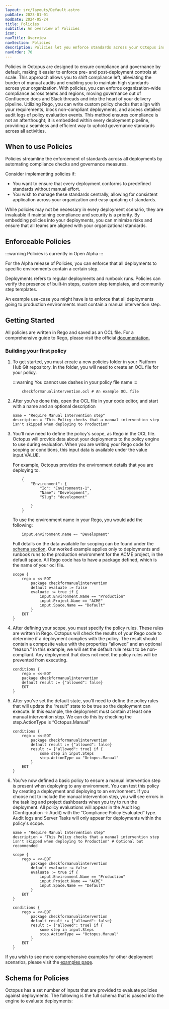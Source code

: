 ```yaml
---
layout: src/layouts/Default.astro
pubDate: 2023-01-01
modDate: 2024-05-24
title: Policies
subtitle: An overview of Policies
icon: 
navTitle: Overview
navSection: Policies
description: Policies let you enforce standards across your Octopus instance with ease. 
navOrder: 70
---
```


Policies in Octopus are designed to ensure compliance and governance by default, making it easier to enforce pre- and post-deployment controls at scale. This approach allows you to shift compliance left, alleviating the burden of manual audits and enabling you to maintain high standards across your organization. With policies, you can enforce organization-wide compliance across teams and regions, moving governance out of Confluence docs and Slack threads and into the heart of your delivery pipeline. Utilizing Rego, you can write custom policy checks that align with your requirements, block non-compliant deployments, and access detailed audit logs of policy evaluation events. This method ensures compliance is not an afterthought; it is embedded within every deployment pipeline, providing a seamless and efficient way to uphold governance standards across all activities.

## When to use Policies

Policies streamline the enforcement of standards across all deployments by automating compliance checks and governance measures.

Consider implementing policies if:

- You want to ensure that every deployment conforms to predefined standards without manual effort.
- You wish to manage these standards centrally, allowing for consistent application across your organization and easy updating of standards.

While policies may not be necessary in every deployment scenario, they are invaluable if maintaining compliance and security is a priority. By embedding policies into your deployments, you can minimize risks and ensure that all teams are aligned with your organizational standards.

## Enforceable Policies

:::warning Policies is currently in Open Alpha
:::

For the Alpha release of Policies, you can enforce that all deployments to specific environments contain a certain step.

Deployments refers to regular deployments and runbook runs. Policies can verify the presence of built-in steps, custom step templates, and community step templates.

An example use-case you might have is to enforce that all deployments going to production environments must contain a manual intervention step.

## Getting Started

All policies are written in Rego and saved as an OCL file. For a comprehensive guide to Rego, please visit the official [documentation.](https://www.openpolicyagent.org/docs/policy-language)



### Building your first policy

1. To get started, you must create a new policies folder in your Platform Hub Git repository. In the folder, you will need to create an OCL file for your policy.

    :::warning You cannot use dashes in your policy file name :::

    ```plaintext
        checkformanualintervention.ocl # An example OCL file
    ```

2. After you’ve done this, open the OCL file in your code editor, and start with a name and an optional description

    ```plaintext
    name = "Require Manual Intervention step"
    description = "This Policy checks that a manual intervention step isn't skipped when deploying to Production"
    ```

3. You’ll now need to define the policy's scope, as Rego in the OCL file. Octopus will provide data about your deployments to the policy engine to use during evaluation. When you are writing your Rego code for scoping or conditions, this input data is available under the value input.VALUE.

    For example, Octopus provides the environment details that you are deploying to.

    ```plaintext
        {
            "Environment": {
                "Id": "Environments-1",
                "Name": "Development",
                "Slug": "development"

            }
        }
     ```

    To use the environment name in your Rego, you would add the following:

    ```plaintext
        input.environment.name =- "Development"
    ```

    Full details on the data available for scoping can be found under the [schema section](#schema-for-policies).
    Our worked example applies only to deployments and runbook runs to the production environment for the ACME project, in the default space. All Rego code has to have a package defined, which is the name of your ocl file.

    ```plaintext
    scope {
        rego = <<-EOT
            package checkformanualintervention 
            default evaluate := false
            evaluate := true if {
                input.Environment.Name == "Production"
                input.Project.Name == "ACME"
                input.Space.Name == "Default"
            }
        EOT
    }
    ```

4. After defining your scope, you must specify the policy rules. These rules are written in Rego. Octopus will check the results of your Rego code to determine if a deployment complies with the policy. The result should contain a composite value with the properties “allowed” and an optional “reason.” In this example, we will set the default rule result to be non-compliant. Any deployment that does not meet the policy rules will be prevented from executing.

    ```plaintext
    conditions {
        rego = <<-EOT
        package checkformanualintervention
        default result := {"allowed": false}
        EOT
    }

    ```

5. After you’ve set the default state, you’ll need to define the policy rules that will update the “result” state to be true so the deployment can execute. In this example, the deployment must contain at least one manual intervention step. We can do this by checking the step.ActionType is “Octopus.Manual”

    ```plaintext
    conditions {
        rego = <<-EOT
            package checkformanualintervention
            default result := {"allowed": false}
            result := {"allowed": true} if {
                some step in input.Steps
                step.ActionType == "Octopus.Manual"
            }
        EOT
    }
    ```

6. You’ve now defined a basic policy to ensure a manual intervention step is present when deploying to any environment. You can test this policy by creating a deployment and deploying to an environment. If you choose not to include the manual intervention step, you will see errors in the task log and project dashboards when you try to run the deployment. All policy evaluations will appear in the Audit log (Configuration → Audit) with the “Compliance Policy Evaluated” type. Audit logs and Server Tasks will only appear for deployments within the policy's scope.

    ```plaintext
    name = "Require Manual Intervention step" 
    description = "This Policy checks that a manual intervention step isn't skipped when deploying to Production" # Optional but recommended 

    scope {
        rego = <<-EOT
            package checkformanualintervention 
            default evaluate := false
            evaluate := true if {
                input.Environment.Name == "Production"
                input.Project.Name == "ACME"
                input.Space.Name == "Default"
            }
        EOT
    } 

    conditions {
        rego = <<-EOT
            package checkformanualintervention
            default result := {"allowed": false}
            result := {"allowed": true} if {
                some step in input.Steps
                step.ActionType == "Octopus.Manual"
            }
        EOT
    }
    ```

If you wish to see more comprehensive examples for other deployment scenarios, please visit the [examples page](src/pages/docs/platform-engineering/policies/examples.md).

## Schema for Policies

Octopus has a set number of inputs that are provided to evaluate policies against deployments. The following is the full schema that is passed into the engine to evaluate deployments:
